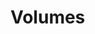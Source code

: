 # Volumes

## &#x20;<a href="#practical-training-aws-storage-solutions-focused-o" id="practical-training-aws-storage-solutions-focused-o"></a>
